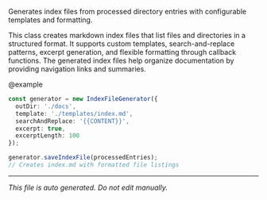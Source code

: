 Generates index files from processed directory entries with configurable templates and formatting.This class creates markdown index files that list files and directories in a structured format.It supports custom templates, search-and-replace patterns, excerpt generation, and flexibleformatting through callback functions. The generated index files help organize documentationby providing navigation links and summaries.@example```typescriptconst generator = new IndexFileGenerator({  outDir: './docs',  template: './templates/index.md',  searchAndReplace: '{{CONTENT}}',  excerpt: true,  excerptLength: 100});generator.saveIndexFile(processedEntries);// Creates index.md with formatted file listings```

---

*This file is auto generated. Do not edit manually.*